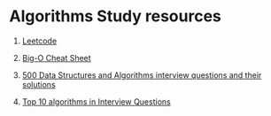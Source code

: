 # Algorithms Study resources

1. [Leetcode](https://www.leetcode.com)

2. [Big-O Cheat Sheet](http://bigocheatsheet.com)

3. [500 Data Structures and Algorithms interview questions and their solutions](https://techiedelight.quora.com/500-Data-Structures-and-Algorithms-interview-questions-and-their-solutions?share=1&utm_medium=email&utm_source=hackernewsletter&utm_term=code)

4. [Top 10 algorithms in Interview Questions](https://www.geeksforgeeks.org/top-10-algorithms-in-interview-questions/)